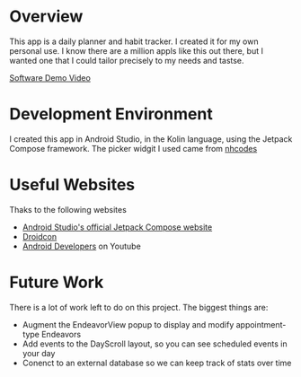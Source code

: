 # Overview

This app is a daily planner and habit tracker. I created it for my own personal use. I know there are a million appls like this out there, but I wanted one that I could tailor precisely to my needs and tastse.

[Software Demo Video](https://youtu.be/eK_1fwkOZLg)

# Development Environment

I created this app in Android Studio, in the Kolin language, using the Jetpack Compose framework.
The picker widgit I used came from [nhcodes](https://gist.github.com/nhcodes/dc68c65ee586628fda5700911e44543f)

# Useful Websites

Thaks to the following websites 
* [Android Studio's official Jetpack Compose website]([http://url.link.goes.here](https://developer.android.com/jetpack/compose))
* [Droidcon]([http://url.link.goes.here](https://www.droidcon.com/))
* [Android Developers](https://www.youtube.com/@AndroidDevelopers) on Youtube

# Future Work

There is a lot of work left to do on this project. The biggest things are:
* Augment the EndeavorView popup to display and modify appointment-type Endeavors
* Add events to the DayScroll layout, so you can see scheduled events in your day
* Conenct to an external database so we can keep track of stats over time
